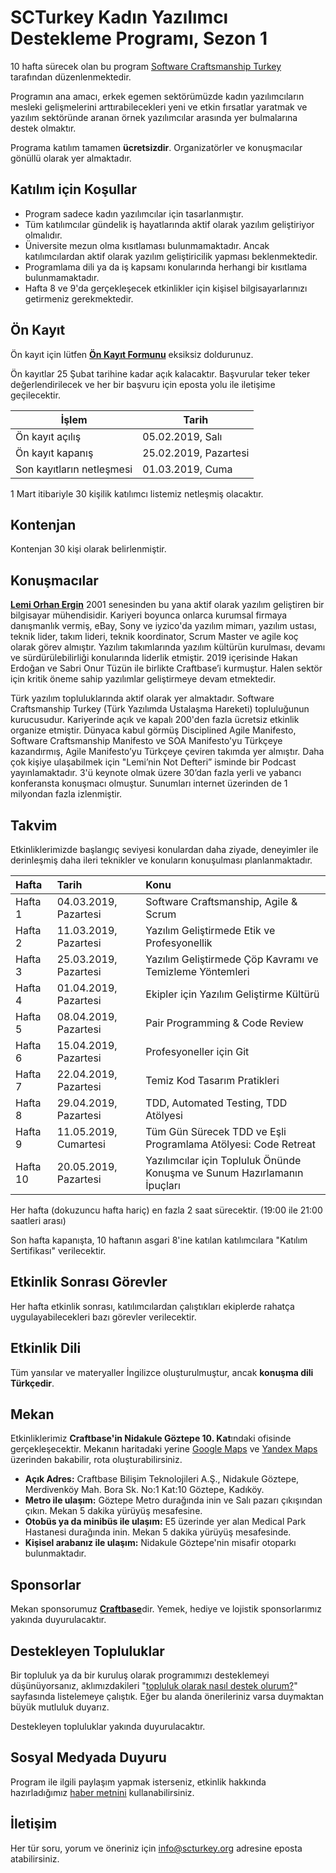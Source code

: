 # SCTurkey Kadın Yazılımcı Destekleme Programı, Sezon 1

10 hafta sürecek olan bu program [Software Craftsmanship Turkey](https://www.meetup.com/Software-Craftsmanship-Turkey/) tarafından düzenlenmektedir.

Programın ana amacı, erkek egemen sektörümüzde kadın yazılımcıların mesleki gelişmelerini arttırabilecekleri yeni ve etkin fırsatlar yaratmak ve yazılım sektöründe aranan örnek yazılımcılar arasında yer bulmalarına destek olmaktır.

Programa katılım tamamen **ücretsizdir**. Organizatörler ve konuşmacılar gönüllü olarak yer almaktadır.

## Katılım için Koşullar

* Program sadece kadın yazılımcılar için tasarlanmıştır.
* Tüm katılımcılar gündelik iş hayatlarında aktif olarak yazılım geliştiriyor olmalıdır.
* Üniversite mezun olma kısıtlaması bulunmamaktadır. Ancak katılımcılardan aktif olarak yazılım geliştiricilik yapması beklenmektedir.
* Programlama dili ya da iş kapsamı konularında herhangi bir kısıtlama bulunmamaktadır.
* Hafta 8 ve 9'da gerçekleşecek etkinlikler için kişisel bilgisayarlarınızı getirmeniz gerekmektedir.

## Ön Kayıt

Ön kayıt için lütfen [**Ön Kayıt Formunu**](https://craftedform.typeform.com/to/xXAKGW) eksiksiz doldurunuz.

Ön kayıtlar 25 Şubat tarihine kadar açık kalacaktır. Başvurular teker teker değerlendirilecek ve her bir başvuru için eposta yolu ile iletişime geçilecektir.

| İşlem | Tarih |
| --- | --- |
| Ön kayıt açılış | 05.02.2019, Salı | 
| Ön kayıt kapanış | 25.02.2019, Pazartesi |
| Son kayıtların netleşmesi | 01.03.2019, Cuma |

1 Mart itibariyle 30 kişilik katılımcı listemiz netleşmiş olacaktır.

## Kontenjan

Kontenjan 30 kişi olarak belirlenmiştir.

## Konuşmacılar

[**Lemi Orhan Ergin**](https://www.linkedin.com/in/lemiorhan) 2001 senesinden bu yana aktif olarak yazılım geliştiren bir bilgisayar mühendisidir. Kariyeri boyunca onlarca kurumsal firmaya danışmanlık vermiş, eBay, Sony ve iyzico'da yazılım mimarı, yazılım ustası, teknik lider, takım lideri, teknik koordinator, Scrum Master ve agile koç olarak görev almıştır. Yazılım takımlarında yazılım kültürün kurulması, devamı ve sürdürülebilirliği konularında liderlik etmiştir. 2019 içerisinde Hakan Erdoğan ve Sabri Onur Tüzün ile birlikte Craftbase’i kurmuştur. Halen sektör için kritik öneme sahip yazılımlar geliştirmeye devam etmektedir.

Türk yazılım topluluklarında aktif olarak yer almaktadır. Software Craftsmanship Turkey (Türk Yazılımda Ustalaşma Hareketi) topluluğunun kurucusudur. Kariyerinde açık ve kapalı 200'den fazla ücretsiz etkinlik organize etmiştir. Dünyaca kabul görmüş Disciplined Agile Manifesto, Software Craftsmanship Manifesto ve SOA Manifesto'yu Türkçeye kazandırmış, Agile Manifesto’yu Türkçeye çeviren takımda yer almıştır. Daha çok kişiye ulaşabilmek için "Lemi’nin Not Defteri” isminde bir Podcast yayınlamaktadır. 3'ü keynote olmak üzere 30’dan fazla yerli ve yabancı konferansta konuşmacı olmuştur. Sunumları internet üzerinden de 1 milyondan fazla izlenmiştir.

## Takvim

Etkinliklerimizde başlangıç seviyesi konulardan daha ziyade, deneyimler ile derinleşmiş daha ileri teknikler ve konuların konuşulması planlanmaktadır.

| Hafta | Tarih | Konu |
|:--- |:--- |:--- |
| Hafta 1  | 04.03.2019, Pazartesi | Software Craftsmanship, Agile & Scrum |
| Hafta 2  | 11.03.2019, Pazartesi | Yazılım Geliştirmede Etik ve Profesyonellik |
| Hafta 3  | 25.03.2019, Pazartesi | Yazılım Geliştirmede Çöp Kavramı ve Temizleme Yöntemleri |
| Hafta 4  | 01.04.2019, Pazartesi | Ekipler için Yazılım Geliştirme Kültürü |
| Hafta 5  | 08.04.2019, Pazartesi | Pair Programming & Code Review |
| Hafta 6  | 15.04.2019, Pazartesi | Profesyoneller için Git  |
| Hafta 7  | 22.04.2019, Pazartesi | Temiz Kod Tasarım Pratikleri |
| Hafta 8  | 29.04.2019, Pazartesi | TDD, Automated Testing, TDD Atölyesi |
| Hafta 9  | 11.05.2019, Cumartesi | Tüm Gün Sürecek TDD ve Eşli Programlama Atölyesi: Code Retreat |
| Hafta 10 | 20.05.2019, Pazartesi | Yazılımcılar için Topluluk Önünde Konuşma ve Sunum Hazırlamanın İpuçları |

Her hafta (dokuzuncu hafta hariç) en fazla 2 saat sürecektir. (19:00 ile 21:00 saatleri arası)

Son hafta kapanışta, 10 haftanın asgari 8'ine katılan katılımcılara "Katılım Sertifikası" verilecektir.

## Etkinlik Sonrası Görevler

Her hafta etkinlik sonrası, katılımcılardan çalıştıkları ekiplerde rahatça uygulayabilecekleri bazı görevler verilecektir.

## Etkinlik Dili

Tüm yansılar ve materyaller İngilizce oluşturulmuştur, ancak **konuşma dili Türkçedir**.

## Mekan

Etkinliklerimiz **Craftbase'in Nidakule Göztepe 10. Kat**ındaki ofisinde gerçekleşecektir. Mekanın haritadaki yerine [Google Maps](https://goo.gl/maps/cfUZaPFvw7L2) ve [Yandex Maps](https://yandex.com.tr/maps/-/CBR3iUcs0B) üzerinden bakabilir, rota oluşturabilirsiniz.

* **Açık Adres:** Craftbase Bilişim Teknolojileri A.Ş., Nidakule Göztepe, Merdivenköy Mah. Bora Sk. No:1 Kat:10 Göztepe, Kadıköy.
* **Metro ile ulaşım:** Göztepe Metro durağında inin ve Salı pazarı çıkışından çıkın. Mekan 5 dakika yürüyüş mesafesine.
* **Otobüs ya da minibüs ile ulaşım:** E5 üzerinde yer alan Medical Park Hastanesi durağında inin. Mekan 5 dakika yürüyüş mesafesinde.
* **Kişisel arabanız ile ulaşım:** Nidakule Göztepe'nin misafir otoparkı bulunmaktadır.

## Sponsorlar

Mekan sponsorumuz [**Craftbase**](https://craftbase.io)dir.
Yemek, hediye ve lojistik sponsorlarımız yakında duyurulacaktır.

## Destekleyen Topluluklar

Bir topluluk ya da bir kuruluş olarak programımızı desteklemeyi düşünüyorsanız, aklımızdakileri "[topluluk olarak nasıl destek olurum?](topluluklar-destek.md)" sayfasında listelemeye çalıştık. Eğer bu alanda önerileriniz varsa duymaktan büyük mutluluk duyarız.

Destekleyen topluluklar yakında duyurulacaktır.

## Sosyal Medyada Duyuru

Program ile ilgili paylaşım yapmak isterseniz, etkinlik hakkında hazırladığımız [haber metnini](haber-metni.md) kullanabilirsiniz.

## İletişim

Her tür soru, yorum ve öneriniz için [info@scturkey.org](mailto:info@scturkey.org) adresine eposta atabilirsiniz.
